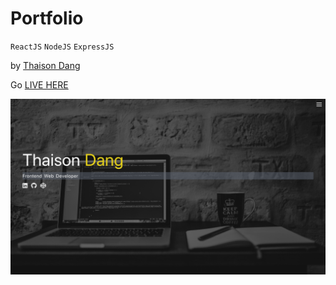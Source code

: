 # Portfolio

`ReactJS` `NodeJS` `ExpressJS`

by [Thaison Dang](https://github.com/thaisonbk57)


Go [LIVE HERE](https://portfolio-thaisondang.firebaseapp.com)

![screenshot](./screenshot.png)
